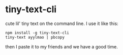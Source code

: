 # tiny-text-cli

cute lil' tiny text on the command line.
I use it like this:

```
npm install -g tiny-text-cli
tiny-text ayylmao | pbcopy
```

then I paste it to my friends and we have a good time.
